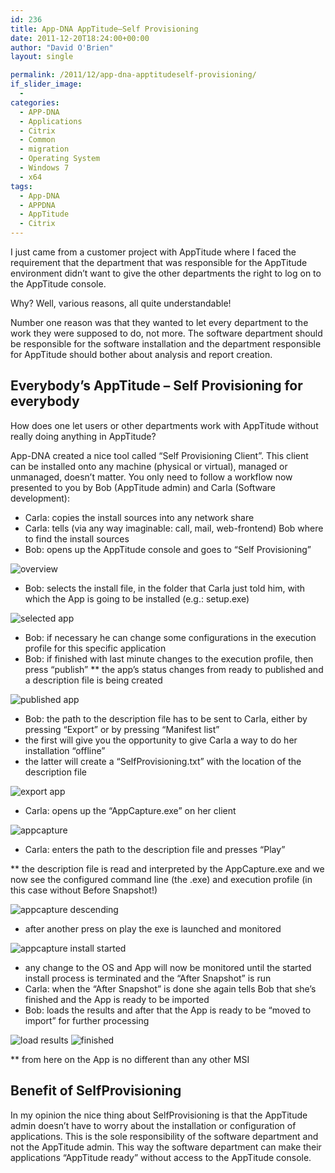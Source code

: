 ```yaml
---
id: 236
title: App-DNA AppTitude–Self Provisioning
date: 2011-12-20T18:24:00+00:00
author: "David O'Brien"
layout: single

permalink: /2011/12/app-dna-apptitudeself-provisioning/
if_slider_image:
  -
categories:
  - APP-DNA
  - Applications
  - Citrix
  - Common
  - migration
  - Operating System
  - Windows 7
  - x64
tags:
  - App-DNA
  - APPDNA
  - AppTitude
  - Citrix
---
```

I just came from a customer project with AppTitude where I faced the requirement that the department that was responsible for the AppTitude environment didn’t want to give the other departments the right to log on to the AppTitude console.

Why? Well, various reasons, all quite understandable!

Number one reason was that they wanted to let every department to the work they were supposed to do, not more. The software department should be responsible for the software installation and the department responsible for AppTitude should bother about analysis and report creation.

## Everybody’s AppTitude – Self Provisioning for everybody

How does one let users or other departments work with AppTitude without really doing anything in AppTitude?

App-DNA created a nice tool called “Self Provisioning Client”. This client can be installed onto any machine (physical or virtual), managed or unmanaged, doesn’t matter.
You only need to follow a workflow now presented to you by Bob (AppTitude admin) and Carla (Software development):

* Carla: copies the install sources into any network share
* Carla: tells (via any way imaginable: call, mail, web-frontend) Bob where to find the install sources
* Bob: opens up the AppTitude console and goes to “Self Provisioning”

![overview](/media/2012/01/overview.jpg "overview")

* Bob: selects the install file, in the folder that Carla just told him, with which the App is going to be installed (e.g.: setup.exe)

![selected app](/media/2012/01/selected_app.jpg "selected_app")

* Bob: if necessary he can change some configurations in the execution profile for this specific application
* Bob: if finished with last minute changes to the execution profile, then press “publish”
** the app’s status changes from ready to published and a description file is being created

![published app](/media/2012/01/published_app.jpg "published_app")

* Bob: the path to the description file has to be sent to Carla, either by pressing “Export” or by pressing “Manifest list”
* the first will give you the opportunity to give Carla a way to do her installation “offline”
* the latter will create a “SelfProvisioning.txt” with the location of the description file</ul>

![export app](/media/2012/01/export_app.jpg "export_app")

* Carla: opens up the “AppCapture.exe” on her client

![appcapture](/media/2012/01/appcapture.jpg "appcapture")

* Carla: enters the path to the description file and presses “Play”

** the description file is read and interpreted by the AppCapture.exe and we now see the configured command line (the .exe) and execution profile (in this case without Before Snapshot!)

![appcapture descending](/media/2012/01/appcapture_desc_read.jpg "appcapture_desc_read")

* after another press on play the exe is launched and monitored

![appcapture install started](/media/2012/01/appcapture_installstarted.jpg "appcapture_installstarted")



* any change to the OS and App will now be monitored until the started install process is terminated and the “After Snapshot” is run
* Carla: when the “After Snapshot” is done she again tells Bob that she’s finished and the App is ready to be imported
* Bob: loads the results and after that the App is ready to be “moved to import” for further processing

![load results](/media/2012/01/load_results.jpg "load_results")
![finished](/media/2012/01/finished.jpg "finished")

** from here on the App is no different than any other MSI

## Benefit of SelfProvisioning

In my opinion the nice thing about SelfProvisioning is that the AppTitude admin doesn’t have to worry about the installation or configuration of applications. This is the sole responsibility of the software department and not the AppTitude admin.
This way the software department can make their applications “AppTitude ready” without access to the AppTitude console.




